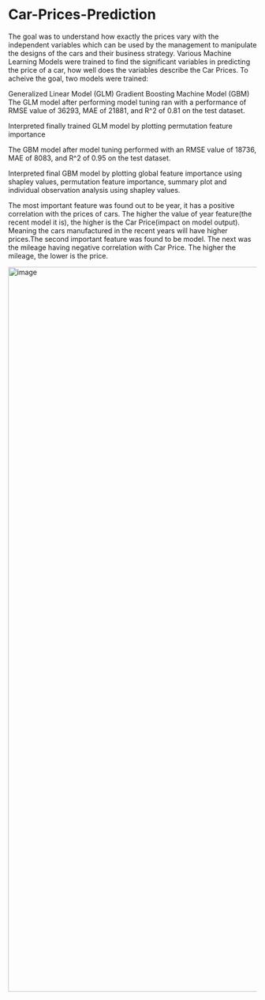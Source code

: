 # Car-Prices-Prediction

The goal was to understand how exactly the prices vary with the independent variables which can be used by the management to manipulate the designs of the cars and their business strategy. Various Machine Learning Models were trained to find the significant variables in predicting the price of a car, how well does the variables describe the Car Prices. To acheive the goal, two models were trained:

Generalized Linear Model (GLM)
Gradient Boosting Machine Model (GBM)
The GLM model after performing model tuning ran with a performance of RMSE value of 36293, MAE of 21881, and R^2 of 0.81 on the test dataset.

Interpreted finally trained GLM model by plotting permutation feature importance

The GBM model after model tuning performed with an RMSE value of 18736, MAE of 8083, and R^2 of 0.95 on the test dataset.

Interpreted final GBM model by plotting global feature importance using shapley values, permutation feature importance, summary plot and individual observation analysis using shapley values.

The most important feature was found out to be year, it has a positive correlation with the prices of cars. The higher the value of year feature(the recent model it is), the higher is the Car Price(impact on model output). Meaning the cars manufactured in the recent years will have higher prices.The second important feature was found to be model. The next was the mileage having negative correlation with Car Price. The higher the mileage, the lower is the price.

<img width="1467" alt="image" src="https://github.com/UtkarshaGupte/Car-Prices-Prediction/assets/89600822/10101da1-f897-41b2-a537-4b0631409cc3">
